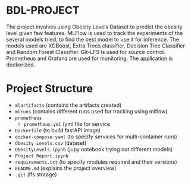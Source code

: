# BDL-PROJECT

The project involves using Obesity Levels Dataset to predict the obesity level given few features. MLFlow is used to track the experiments of the several models tried, to find the best model to use it for inference. The models used are XGBoost, Extra Trees classifier, Decision Tree Classifier and Random Forest Classifier. Git-LFS is used for source control. Prometheus and Grafana are used for monitoring. The application is dockerized.

# Project Structure

- `mlartifacts` (contains the artifacts created)
- `mlruns` (contains different runs used for tracking using mlflow)
- `prometheus`
    - `prometheus.yml` (yml file for service
- `Dockerfile` (to build fastAPI image)
- `docker-compose.yaml` (to specify services for multi-container runs)
- `Obesity Levels.csv` (dataset)
- `ObesityLevels.ipynb` (jupy notebook trying out different models)
- `Project Report.ipynb`
- `requirements.txt` (to specify modules required and their versions)
- `README.md` (explains the project overview)
- `.git` (lfs storage)


  



